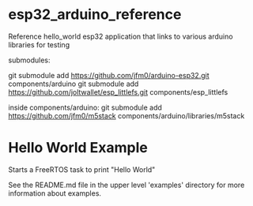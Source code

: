 # esp32_arduino_reference
Reference hello_world esp32 application that links to various arduino libraries for testing

submodules:

git submodule add https://github.com/jfm0/arduino-esp32.git components/arduino
git submodule add https://github.com/joltwallet/esp_littlefs.git components/esp_littlefs

inside components/arduino:
git submodule add https://github.com/jfm0/m5stack components/arduino/libraries/m5stack

# Hello World Example

Starts a FreeRTOS task to print "Hello World"

See the README.md file in the upper level 'examples' directory for more information about examples.
